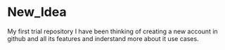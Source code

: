 # New_Idea
My first trial repository
I have been thinking of creating a new account in github and all its features and inderstand more about it use cases.
